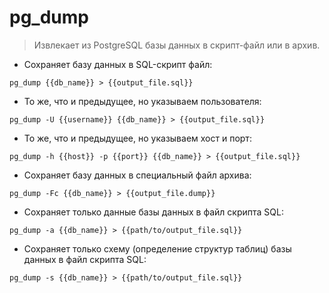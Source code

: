 # pg_dump

> Извлекает из PostgreSQL базы данных в скрипт-файл или в архив.

- Сохраняет базу данных в SQL-скрипт файл:

`pg_dump {{db_name}} > {{output_file.sql}}`

- То же, что и предыдущее, но указываем пользователя:

`pg_dump -U {{username}} {{db_name}} > {{output_file.sql}}`

- То же, что и предыдущее, но указываем хост и порт:

`pg_dump -h {{host}} -p {{port}} {{db_name}} > {{output_file.sql}}`

- Сохраняет базу данных в специальный файл архива:

`pg_dump -Fc {{db_name}} > {{output_file.dump}}`

- Сохраняет только данные базы данных в файл скрипта SQL:

`pg_dump -a {{db_name}} > {{path/to/output_file.sql}}`

- Сохраняет только схему (определение структур таблиц) базы данных в файл скрипта SQL:

`pg_dump -s {{db_name}} > {{path/to/output_file.sql}}`
